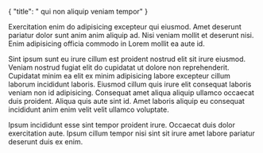 {
  "title": " qui non aliquip veniam tempor"
}

Exercitation enim do adipisicing excepteur qui eiusmod. Amet deserunt pariatur dolor sunt anim anim aliquip ad. Nisi veniam mollit et deserunt nisi. Enim adipisicing officia commodo in Lorem mollit ea aute id.

Sint ipsum sunt eu irure cillum est proident nostrud elit sit irure eiusmod. Veniam nostrud fugiat elit do cupidatat ut dolore non reprehenderit. Cupidatat minim ea elit ex minim adipisicing labore excepteur cillum laborum incididunt laboris. Eiusmod cillum quis irure elit consequat laboris veniam non id adipisicing. Consequat amet aliqua aliquip ullamco occaecat duis proident. Aliqua quis aute sint id. Amet laboris aliquip eu consequat incididunt anim enim velit velit ullamco voluptate.

Ipsum incididunt esse sint tempor proident irure. Occaecat duis dolor exercitation aute. Ipsum cillum tempor nisi sint sit irure amet labore pariatur deserunt duis ex enim.